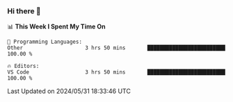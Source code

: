 ### Hi there 👋

<!--
**asdf12303116/asdf12303116** is a ✨ _special_ ✨ repository because its `README.md` (this file) appears on your GitHub profile.

Here are some ideas to get you started:

- 🔭 I’m currently working on ...
- 🌱 I’m currently learning ...
- 👯 I’m looking to collaborate on ...
- 🤔 I’m looking for help with ...
- 💬 Ask me about ...
- 📫 How to reach me: ...
- 😄 Pronouns: ...
- ⚡ Fun fact: ...
-->

<!--START_SECTION:waka-->
📊 **This Week I Spent My Time On** 

```text
💬 Programming Languages: 
Other                    3 hrs 50 mins       █████████████████████████   100.00 % 

🔥 Editors: 
VS Code                  3 hrs 50 mins       █████████████████████████   100.00 % 
```


 Last Updated on 2024/05/31 18:33:46 UTC
<!--END_SECTION:waka-->
